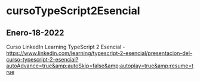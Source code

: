 # cursoTypeScript2Esencial

## Enero-18-2022
Curso LinkedIn Learning TypeScript 2 Esencial - https://www.linkedin.com/learning/typescript-2-esencial/presentacion-del-curso-typescript-2-esencial?autoAdvance=true&amp;autoSkip=false&amp;autoplay=true&amp;resume=true
